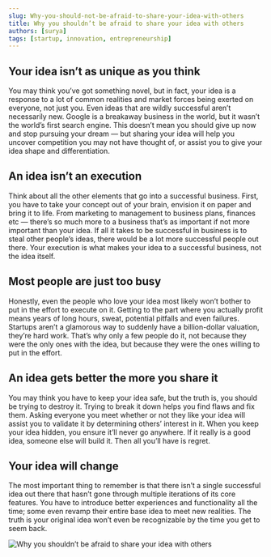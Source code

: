 ```yaml
---
slug: Why-you-should-not-be-afraid-to-share-your-idea-with-others
title: Why you shouldn’t be afraid to share your idea with others
authors: [surya]
tags: [startup, innovation, entrepreneurship]
---
```


## Your idea isn’t as unique as you think

You may think you’ve got something novel, but in fact, your idea is a response to a lot of common realities and market forces being exerted on everyone, not just you. Even ideas that are wildly successful aren’t necessarily new. Google is a breakaway business in the world, but it wasn’t the world’s first search engine. This doesn’t mean you should give up now and stop pursuing your dream — but sharing your idea will help you uncover competition you may not have thought of, or assist you to give your idea shape and differentiation.

## An idea isn’t an execution

Think about all the other elements that go into a successful business. First, you have to take your concept out of your brain, envision it on paper and bring it to life. From marketing to management to business plans, finances etc — there’s so much more to a business that’s as important if not more important than your idea. If all it takes to be successful in business is to steal other people’s ideas, there would be a lot more successful people out there. Your execution is what makes your idea to a successful business, not the idea itself.

## Most people are just too busy

Honestly, even the people who love your idea most likely won’t bother to put in the effort to execute on it. Getting to the part where you actually profit means years of long hours, sweat, potential pitfalls and even failures. Startups aren’t a glamorous way to suddenly have a billion-dollar valuation, they’re hard work. That’s why only a few people do it, not because they were the only ones with the idea, but because they were the ones willing to put in the effort.

## An idea gets better the more you share it

You may think you have to keep your idea safe, but the truth is, you should be trying to destroy it. Trying to break it down helps you find flaws and fix them. Asking everyone you meet whether or not they like your idea will assist you to validate it by determining others’ interest in it. When you keep your idea hidden, you ensure it’ll never go anywhere. If it really is a good idea, someone else will build it. Then all you’ll have is regret.

## Your idea will change

The most important thing to remember is that there isn’t a single successful idea out there that hasn’t gone through multiple iterations of its core features. You have to introduce better experiences and functionality all the time; some even revamp their entire base idea to meet new realities. The truth is your original idea won’t even be recognizable by the time you get to seem back.

![Why you shouldn’t be afraid to share your idea with others](./Why-should-you-share-with-others.jpeg)
